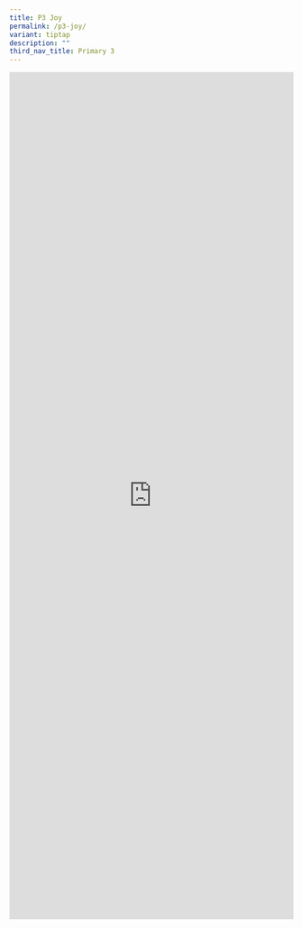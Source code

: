 ```yaml
---
title: P3 Joy
permalink: /p3-joy/
variant: tiptap
description: ""
third_nav_title: Primary 3
---
```

<div class="iframe-wrapper">
<iframe height="1500" width="100%" allowfullscreen="true" frameborder="0" src="https://docs.google.com/document/d/e/2PACX-1vRe1W4bO5VTOX4Zi8cX3EV61wYWbZHcKpQvkPLtSziHYMkY0jMNb6pVq02dcjFJPw/pub?embedded=true"></iframe>
</div>
<p></p>